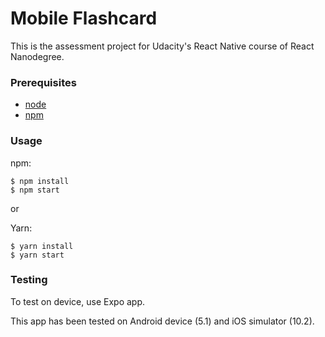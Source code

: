 # Mobile Flashcard

This is the assessment project for Udacity's React Native course of React Nanodegree.

### Prerequisites

* [node](https://nodejs.org/it/)
* [npm](https://www.npmjs.com/)

### Usage

npm:

```
$ npm install
$ npm start
```

or

Yarn:

```
$ yarn install
$ yarn start
```

### Testing

To test on device, use Expo app.

This app has been tested on Android device (5.1) and iOS simulator (10.2).

